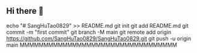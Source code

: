 ## Hi there 👋

<!--
**SangHuTao0829/SangHuTao0829** is a ✨ _special_ ✨ repository because its `README.md` (this file) appears on your GitHub profile.

Here are some ideas to get you started:

- 🔭 I’m currently working on ...
- 🌱 I’m currently learning ...
- 👯 I’m looking to collaborate on ...
- 🤔 I’m looking for help with ...
- 💬 Ask me about ...
- 📫 How to reach me: ...
- 😄 Pronouns: ...
- ⚡ Fun fact: ...
-->
echo "# SangHuTao0829" >> README.md
git init
git add README.md
git commit -m "first commit"
git branch -M main
git remote add origin https://github.com/SangHuTao0829/SangHuTao0829.git
git push -u origin main
MMMMMMMMMMMMMMMMMMMMMMMMMMMMMMMMM

